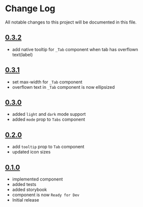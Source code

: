 # Change Log

All notable changes to this project will be documented in this file.

## [0.3.2]()

* add native tooltip for `_Tab` component when tab has overflown text(label)

## [0.3.1](https://github.com/code-dot-org/code-dot-org/pull/61120)

* set max-width for `_Tab` component
* overflown text in `_Tab` component is now ellipsized

## [0.3.0](https://github.com/code-dot-org/code-dot-org/pull/59675)

* added `light` and `dark` mode support
* added `mode` prop to `Tabs` component

## [0.2.0](https://github.com/code-dot-org/code-dot-org/pull/59292)

* add `tooltip` prop to `Tab` component
* updated icon sizes

## [0.1.0](https://github.com/code-dot-org/code-dot-org/pull/57195)

* implemented component
* added tests
* added storybook
* component is now ```Ready for Dev```
* Initial release
